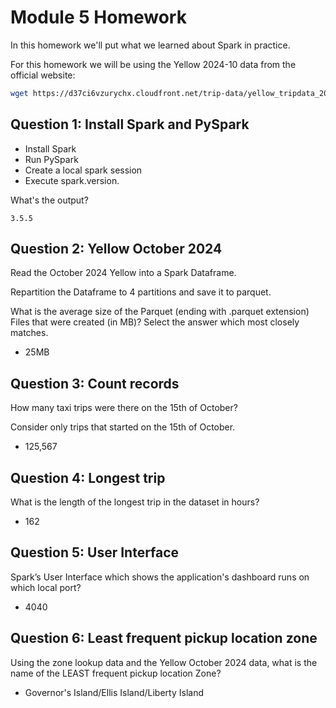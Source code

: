 # Module 5 Homework

In this homework we'll put what we learned about Spark in practice.

For this homework we will be using the Yellow 2024-10 data from the official website: 

```bash
wget https://d37ci6vzurychx.cloudfront.net/trip-data/yellow_tripdata_2024-10.parquet
```


## Question 1: Install Spark and PySpark

- Install Spark
- Run PySpark
- Create a local spark session
- Execute spark.version.

What's the output?

`3.5.5`


## Question 2: Yellow October 2024

Read the October 2024 Yellow into a Spark Dataframe.

Repartition the Dataframe to 4 partitions and save it to parquet.

What is the average size of the Parquet (ending with .parquet extension) Files that were created (in MB)? Select the answer which most closely matches.

- 25MB


## Question 3: Count records 

How many taxi trips were there on the 15th of October?

Consider only trips that started on the 15th of October.


- 125,567


## Question 4: Longest trip

What is the length of the longest trip in the dataset in hours?

- 162



## Question 5: User Interface

Spark’s User Interface which shows the application's dashboard runs on which local port?

- 4040



## Question 6: Least frequent pickup location zone


Using the zone lookup data and the Yellow October 2024 data, what is the name of the LEAST frequent pickup location Zone?

- Governor's Island/Ellis Island/Liberty Island

